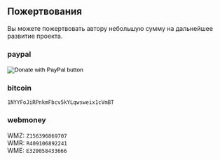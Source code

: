 ## Пожертвования

Вы можете пожертвовать автору небольшую сумму на дальнейшее развитие проекта.

### paypal

<form action="https://www.paypal.com/cgi-bin/webscr" method="post" target="_top">
<input type="hidden" name="cmd" value="_s-xclick" />
<input type="hidden" name="hosted_button_id" value="5ZGDRJA7VXCBQ" />
<input type="image" src="https://www.paypalobjects.com/en_US/i/btn/btn_donate_SM.gif" border="0" name="submit" title="PayPal - The safer, easier way to pay online!" alt="Donate with PayPal button" />
<img alt="" border="0" src="https://www.paypal.com/en_BY/i/scr/pixel.gif" width="1" height="1" />
</form>

### bitcoin

`1NYYFoJiRPnkmFbcv5kYLqwsweix1cVmBT`

### webmoney

WMZ: `Z156396869707`<br>
WMR: `R409106892241`<br>
WME: `E320058433666`<br>
